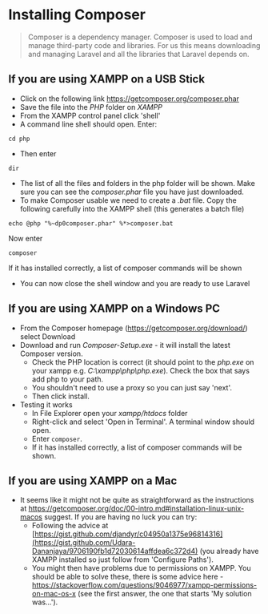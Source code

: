 # Installing Composer

> Composer is a dependency manager. Composer is used to load and manage third-party code and libraries. For us this means downloading and managing Laravel and all the libraries that Laravel depends on.

## If you are using XAMPP on a USB Stick

- Click on the following link https://getcomposer.org/composer.phar
- Save the file into the _PHP_ folder on _XAMPP_
- From the XAMPP control panel click 'shell'
- A command line shell should open. Enter:

```
cd php
```

- Then enter

```
dir
```

- The list of all the files and folders in the php folder will be shown. Make sure you can see the _composer.phar_ file you have just downloaded.
- To make Composer usable we need to create a _.bat_ file. Copy the following carefully into the XAMPP shell (this generates a batch file)

```
echo @php "%~dp0composer.phar" %*>composer.bat
```

Now enter

```
composer
```

If it has installed correctly, a list of composer commands will be shown

- You can now close the shell window and you are ready to use Laravel

## If you are using XAMPP on a Windows PC

- From the Composer homepage (https://getcomposer.org/download/) select Download
- Download and run _Composer-Setup.exe_ - it will install the latest Composer version.
  - Check the PHP location is correct (it should point to the _php.exe_ on your xampp e.g. _C:\xampp\php\php.exe_). Check the box that says add php to your path.
  - You shouldn't need to use a proxy so you can just say 'next'.
  - Then click install.
- Testing it works
  - In File Explorer open your _xampp/htdocs_ folder
  - Right-click and select 'Open in Terminal'. A terminal window should open.
  - Enter `composer`.
  - If it has installed correctly, a list of composer commands will be shown.

## If you are using XAMPP on a Mac
- It seems like it might not be quite as straightforward as the instructions at https://getcomposer.org/doc/00-intro.md#installation-linux-unix-macos suggest. If you are having no luck you can try:
  - Following the advice at [https://gist.github.com/djandyr/c04950a1375e96814316](https://gist.github.com/Udara-Dananjaya/9706190fb1d72030614affdea6c372d4) (you already have XAMPP installed so just follow from 'Configure Paths'). 
  - You might then have problems due to permissions on XAMPP. You should be able to solve these, there is some advice here - https://stackoverflow.com/questions/9046977/xampp-permissions-on-mac-os-x (see the first answer, the one that starts 'My solution was...').

